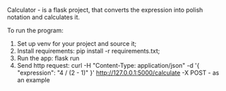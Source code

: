 Calculator - is a flask project, that converts the expression into polish notation and calculates it. 

To run the program: 
  1) Set up venv for your project and source it;
  2) Install requirements: pip install -r requirements.txt;
  3) Run the app: flask run
  4) Send http request: curl -H "Content-Type: application/json" -d '{ "expression": "4 / (2 - 1)" }' http://127.0.0.1:5000/calculate -X POST - as an example 
